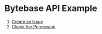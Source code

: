# Bytebase API Example

1. [Create an Issue](https://github.com/bytebase/api-example/tree/main/issue-creation)
1. [Check the Permission](https://github.com/bytebase/api-example/tree/main/permission-check)
